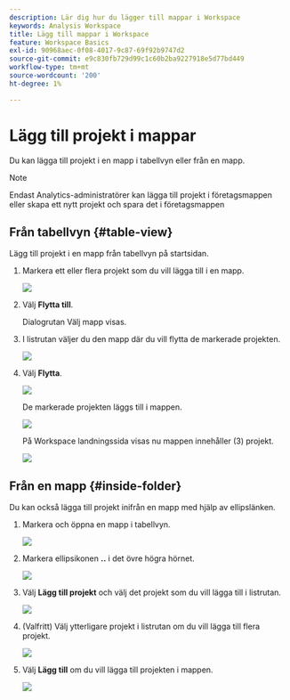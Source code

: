 ```yaml
---
description: Lär dig hur du lägger till mappar i Workspace
keywords: Analysis Workspace
title: Lägg till mappar i Workspace
feature: Workspace Basics
exl-id: 90968aec-0f08-4017-9c87-69f92b9747d2
source-git-commit: e9c830fb729d99c1c60b2ba9227918e5d77bd449
workflow-type: tm+mt
source-wordcount: '200'
ht-degree: 1%

---
```


# Lägg till projekt i mappar

Du kan lägga till projekt i en mapp i tabellvyn eller från en mapp.

>[!NOTE]
>
>Endast Analytics-administratörer kan lägga till projekt i företagsmappen eller skapa ett nytt projekt och spara det i företagsmappen

## Från tabellvyn {#table-view}

Lägg till projekt i en mapp från tabellvyn på startsidan.

1. Markera ett eller flera projekt som du vill lägga till i en mapp.

   ![](/help/analyze/analysis-workspace/build-workspace-project/assets/move-tv-selected.png)

1. Välj **Flytta till**.

   Dialogrutan Välj mapp visas.

1. I listrutan väljer du den mapp där du vill flytta de markerade projekten.

   ![](/help/analyze/analysis-workspace/build-workspace-project/assets/move-select-folder.png)

1. Välj **Flytta**.

   ![](/help/analyze/analysis-workspace/build-workspace-project/assets/move-add.png)

   De markerade projekten läggs till i mappen.

   ![](/help/analyze/analysis-workspace/build-workspace-project/assets/move-projects-added.png)

   På Workspace landningssida visas nu mappen innehåller (3) projekt.

   ![](/help/analyze/analysis-workspace/build-workspace-project/assets/move-folders-updated.png)

## Från en mapp {#inside-folder}

Du kan också lägga till projekt inifrån en mapp med hjälp av ellipslänken.

1. Markera och öppna en mapp i tabellvyn.

   ![](/help/analyze/analysis-workspace/build-workspace-project/assets/move-open-folder.png)

1. Markera ellipsikonen **..** i det övre högra hörnet.

   ![](/help/analyze/analysis-workspace/build-workspace-project/assets/add-projects-elipsis.png)

1. Välj **Lägg till projekt** och välj det projekt som du vill lägga till i listrutan.

   ![](/help/analyze/analysis-workspace/build-workspace-project/assets/select-add-projects.png)


1. (Valfritt) Välj ytterligare projekt i listrutan om du vill lägga till flera projekt.

   ![](/help/analyze/analysis-workspace/build-workspace-project/assets/move-add-multiple-projects.png)

1. Välj **Lägg till** om du vill lägga till projekten i mappen.

   ![](/help/analyze/analysis-workspace/build-workspace-project/assets/move-added-items.png)
